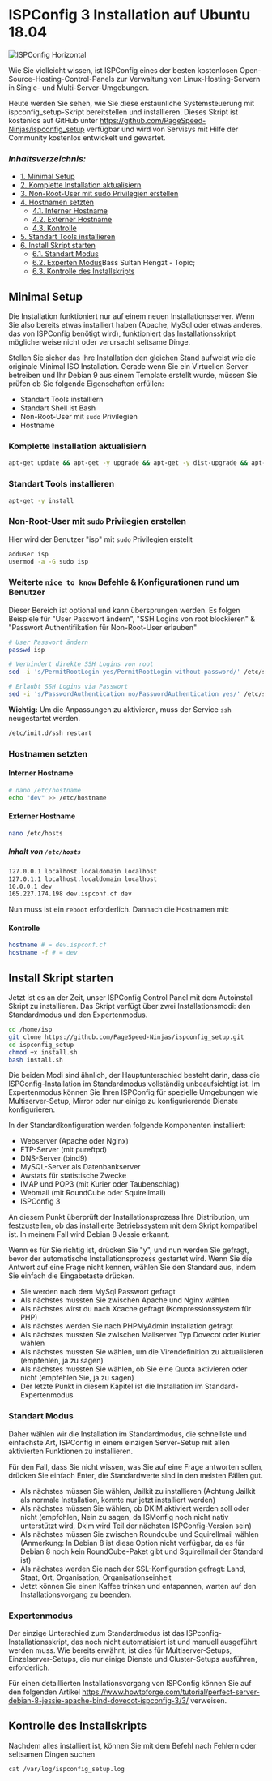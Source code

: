 # ISPConfig 3 Installation auf Ubuntu 18.04

![ISPConfig Horizontal](https://i.imgur.com/I7ooe6U.png)

Wie Sie vielleicht wissen, ist ISPConfig eines der besten kostenlosen Open-Source-Hosting-Control-Panels zur Verwaltung von Linux-Hosting-Servern in Single- und Multi-Server-Umgebungen.

Heute werden Sie sehen, wie Sie diese erstaunliche Systemsteuerung mit ispconfig_setup-Skript bereitstellen und installieren. Dieses Skript ist kostenlos auf GitHub unter https://github.com/PageSpeed-Ninjas/ispconfig_setup verfügbar und wird von Servisys mit Hilfe der Community kostenlos entwickelt und gewartet.


### _Inhaltsverzeichnis:_

* [1. Minimal Setup](#minimal-setup)
* [2. Komplette Installation aktualisiern](#komplette-installation-aktualisiern)
* [3. Non-Root-User mit sudo Privilegien erstellen](#non-root-user-mit-sudo-privilegien-erstellen)
* [4. Hostnamen setzten](#hostnamen-setzten)
  * [4.1. Interner Hostname](#interner-hostname)
  * [4.2. Externer Hostname](#externer-hostname)
  * [4.3. Kontrolle](#kontrolle)
* [5. Standart Tools installieren](#standart-tools-installieren)
* [6. Install Skript starten](#install-skript-starten)
  * [6.1. Standart Modus](#standart-modus)
  * [6.2. Experten Modus](#experten-modus)Bass Sultan Hengzt - Topic; 
  * [6.3. Kontrolle des Installskripts](#kontrolle-des-installskripts)

  
## Minimal Setup

Die Installation funktioniert nur auf einem neuen Installationsserver. Wenn Sie also bereits etwas installiert haben (Apache, MySql oder etwas anderes, das von ISPConfig benötigt wird), funktioniert das Installationsskript möglicherweise nicht oder verursacht seltsame Dinge.

Stellen Sie sicher das Ihre Installation den gleichen Stand aufweist wie die originale Minimal ISO Installation. Gerade wenn Sie ein Virtuellen Server betreiben und Ihr Debian 9 aus einem Template erstellt wurde, müssen Sie prüfen ob Sie folgende Eigenschaften erfüllen:

* Standart Tools installiern
* Standart Shell ist Bash
* Non-Root-User mit `sudo` Privilegien
* Hostname


### Komplette Installation aktualisiern

```bash
apt-get update && apt-get -y upgrade && apt-get -y dist-upgrade && apt-get -y autoremove && apt-get -y autoclean
```


### Standart Tools installieren

```bash
apt-get -y install 
```


### Non-Root-User mit `sudo` Privilegien erstellen

Hier wird der Benutzer "isp" mit `sudo` Privilegien erstellt

```bash
adduser isp
usermod -a -G sudo isp
```


### Weiterte `nice to know` Befehle & Konfigurationen rund um Benutzer

Dieser Bereich ist optional und kann übersprungen werden. Es folgen Beispiele für "User Passwort ändern", "SSH Logins von root blockieren" & "Passwort Authentifikation für Non-Root-User erlauben"

```bash
# User Passwort ändern
passwd isp

# Verhindert direkte SSH Logins von root
sed -i 's/PermitRootLogin yes/PermitRootLogin without-password/' /etc/ssh/sshd_config

# Erlaubt SSH Logins via Passwort
sed -i 's/PasswordAuthentication no/PasswordAuthentication yes/' /etc/ssh/sshd_config
```

**Wichtig:** Um die Anpassungen zu aktivieren, muss der Service `ssh` neugestartet werden.

```bash
/etc/init.d/ssh restart
```


### Hostnamen setzten


#### Interner Hostname

```bash
# nano /etc/hostname
echo "dev" >> /etc/hostname
```


#### Externer Hostname 

```bash
nano /etc/hosts
```


##### Inhalt von `/etc/hosts`

```bash
127.0.0.1 localhost.localdomain localhost
127.0.1.1 localhost.localdomain localhost
10.0.0.1 dev
165.227.174.198 dev.ispconf.cf dev
```

Nun muss ist ein `reboot` erforderlich. Dannach die Hostnamen mit: 


#### Kontrolle

```bash
hostname # = dev.ispconf.cf
hostname -f # = dev
```


## Install Skript starten

Jetzt ist es an der Zeit, unser ISPConfig Control Panel mit dem Autoinstall Skript zu installieren. Das Skript verfügt über zwei Installationsmodi: den Standardmodus und den Expertenmodus.

```bash
cd /home/isp
git clone https://github.com/PageSpeed-Ninjas/ispconfig_setup.git
cd ispconfig_setup
chmod +x install.sh
bash install.sh
```

Die beiden Modi sind ähnlich, der Hauptunterschied besteht darin, dass die ISPConfig-Installation im Standardmodus vollständig unbeaufsichtigt ist. Im Expertenmodus können Sie Ihren ISPConfig für spezielle Umgebungen wie Multiserver-Setup, Mirror oder nur einige zu konfigurierende Dienste konfigurieren.

In der Standardkonfiguration werden folgende Komponenten installiert:

* Webserver (Apache oder Nginx)
* FTP-Server (mit pureftpd)
* DNS-Server (bind9)
* MySQL-Server als Datenbankserver
* Awstats für statistische Zwecke
* IMAP und POP3 (mit Kurier oder Taubenschlag)
* Webmail (mit RoundCube oder Squirellmail)
* ISPConfig 3

An diesem Punkt überprüft der Installationsprozess Ihre Distribution, um festzustellen, ob das installierte Betriebssystem mit dem Skript kompatibel ist. In meinem Fall wird Debian 8 Jessie erkannt.

Wenn es für Sie richtig ist, drücken Sie "y", und nun werden Sie gefragt, bevor der automatische Installationsprozess gestartet wird. Wenn Sie die Antwort auf eine Frage nicht kennen, wählen Sie den Standard aus, indem Sie einfach die Eingabetaste drücken.

* Sie werden nach dem MySql Passwort gefragt
* Als nächstes mussten Sie zwischen Apache und Nginx wählen
* Als nächstes wirst du nach Xcache gefragt (Kompressionssystem für PHP)
* Als nächstes werden Sie nach PHPMyAdmin Installation gefragt
* Als nächstes mussten Sie zwischen Mailserver Typ Dovecot oder Kurier wählen
* Als nächstes mussten Sie wählen, um die Virendefinition zu aktualisieren (empfehlen, ja zu sagen)
* Als nächstes mussten Sie wählen, ob Sie eine Quota aktivieren oder nicht (empfehlen Sie, ja zu sagen)
* Der letzte Punkt in diesem Kapitel ist die Installation im Standard-Expertenmodus


### Standart Modus

Daher wählen wir die Installation im Standardmodus, die schnellste und einfachste Art, ISPConfig in einem einzigen Server-Setup mit allen aktivierten Funktionen zu installieren.

Für den Fall, dass Sie nicht wissen, was Sie auf eine Frage antworten sollen, drücken Sie einfach Enter, die Standardwerte sind in den meisten Fällen gut.

* Als nächstes müssen Sie wählen, Jailkit zu installieren (Achtung Jailkit als normale Installation, konnte nur jetzt installiert werden)
* Als nächstes müssen Sie wählen, ob DKIM aktiviert werden soll oder nicht (empfohlen, Nein zu sagen, da ISMonfig noch nicht nativ unterstützt wird, Dkim wird Teil der nächsten ISPConfig-Version sein)
* Als nächstes müssen Sie zwischen Roundcube und Squirellmail wählen (Anmerkung: In Debian 8 ist diese Option nicht verfügbar, da es für Debian 8 noch kein RoundCube-Paket gibt und Squirellmail der Standard ist)
* Als nächstes werden Sie nach der SSL-Konfiguration gefragt: Land, Staat, Ort, Organisation, Organisationseinheit
* Jetzt können Sie einen Kaffee trinken und entspannen, warten auf den Installationsvorgang zu beenden.


### Expertenmodus

Der einzige Unterschied zum Standardmodus ist das ISPconfig-Installationsskript, das noch nicht automatisiert ist und manuell ausgeführt werden muss. Wie bereits erwähnt, ist dies für Multiserver-Setups, Einzelserver-Setups, die nur einige Dienste und Cluster-Setups ausführen, erforderlich.

Für einen detaillierten Installationsvorgang von ISPConfig können Sie auf den folgenden Artikel https://www.howtoforge.com/tutorial/perfect-server-debian-8-jessie-apache-bind-dovecot-ispconfig-3/3/ verweisen.


## Kontrolle des Installskripts

Nachdem alles installiert ist, können Sie mit dem Befehl nach Fehlern oder seltsamen Dingen suchen

`cat /var/log/ispconfig_setup.log`
